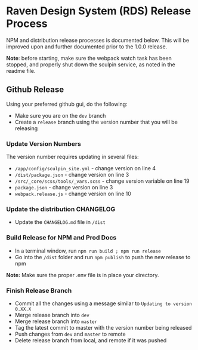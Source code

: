 # Raven Design System (RDS) Release Process

NPM and distribution release processes is documented below. This will be improved upon and further documented prior to the 1.0.0 release.

**Note**: before starting, make sure the webpack watch task has been stopped, and properly shut down the sculpin service, as noted in the readme file.

## Github Release
Using your preferred github gui, do the following:

- Make sure you are on the `dev` branch
- Create a `release` branch using the version number that you will be releasing

### Update Version Numbers
The version number requires updating in several files:

- `/app/config/sculpin_site.yml` - change version on line 4
- `/dist/package.json` - change version on line 3
- `/src/_core/scss/tools/_vars.scss` - change version variable on line 19
- `package.json` - change version on line 3
- `webpack.release.js` - change version on line 10

### Update the distribution CHANGELOG

- Update the `CHANGELOG.md` file in `/dist`

### Build Release for NPM and Prod Docs

- In a terminal window, run `npm run build ; npm run release`
- Go into the `/dist` folder and run `npm publish` to push the new release to npm

**Note:** Make sure the proper .env file is in place your directory.

### Finish Release Branch

- Commit all the changes using a message similar to `Updating to version 0.XX.X`
- Merge release branch into `dev`
- Merge release branch into `master`
- Tag the latest commit to master with the version number being released
- Push changes from `dev` and `master` to remote
- Delete release branch from local, and remote if it was pushed
